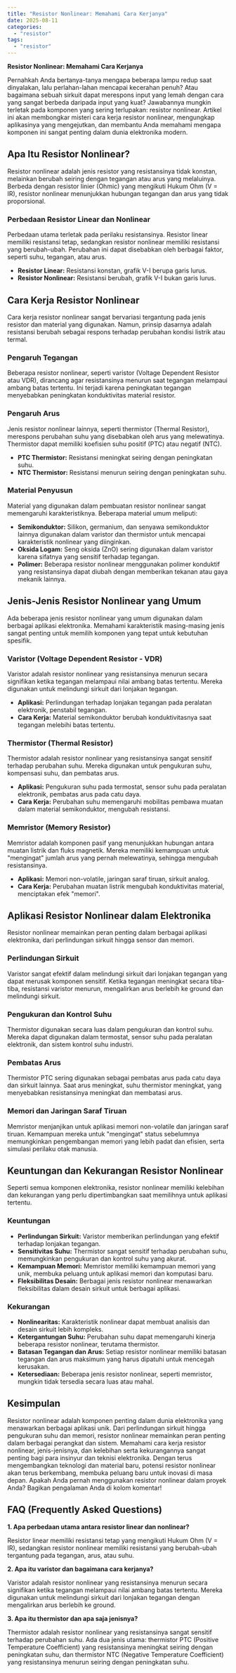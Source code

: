 ```yaml
---
title: "Resistor Nonlinear: Memahami Cara Kerjanya"
date: 2025-08-11
categories: 
  - "resistor"
tags: 
  - "resistor"
---
```


**Resistor Nonlinear: Memahami Cara Kerjanya**

Pernahkah Anda bertanya-tanya mengapa beberapa lampu redup saat dinyalakan, lalu perlahan-lahan mencapai kecerahan penuh? Atau bagaimana sebuah sirkuit dapat merespons input yang lemah dengan cara yang sangat berbeda daripada input yang kuat? Jawabannya mungkin terletak pada komponen yang sering terlupakan: resistor nonlinear. Artikel ini akan membongkar misteri cara kerja resistor nonlinear, mengungkap aplikasinya yang mengejutkan, dan membantu Anda memahami mengapa komponen ini sangat penting dalam dunia elektronika modern.

## Apa Itu Resistor Nonlinear?

Resistor nonlinear adalah jenis resistor yang resistansinya tidak konstan, melainkan berubah seiring dengan tegangan atau arus yang melaluinya. Berbeda dengan resistor linier (Ohmic) yang mengikuti Hukum Ohm (V = IR), resistor nonlinear menunjukkan hubungan tegangan dan arus yang tidak proporsional.

### Perbedaan Resistor Linear dan Nonlinear

Perbedaan utama terletak pada perilaku resistansinya. Resistor linear memiliki resistansi tetap, sedangkan resistor nonlinear memiliki resistansi yang berubah-ubah. Perubahan ini dapat disebabkan oleh berbagai faktor, seperti suhu, tegangan, atau arus.

- **Resistor Linear:** Resistansi konstan, grafik V-I berupa garis lurus.
- **Resistor Nonlinear:** Resistansi berubah, grafik V-I bukan garis lurus.

## Cara Kerja Resistor Nonlinear

Cara kerja resistor nonlinear sangat bervariasi tergantung pada jenis resistor dan material yang digunakan. Namun, prinsip dasarnya adalah resistansi berubah sebagai respons terhadap perubahan kondisi listrik atau termal.

### Pengaruh Tegangan

Beberapa resistor nonlinear, seperti varistor (Voltage Dependent Resistor atau VDR), dirancang agar resistansinya menurun saat tegangan melampaui ambang batas tertentu. Ini terjadi karena peningkatan tegangan menyebabkan peningkatan konduktivitas material resistor.

### Pengaruh Arus

Jenis resistor nonlinear lainnya, seperti thermistor (Thermal Resistor), merespons perubahan suhu yang disebabkan oleh arus yang melewatinya. Thermistor dapat memiliki koefisien suhu positif (PTC) atau negatif (NTC).

- **PTC Thermistor:** Resistansi meningkat seiring dengan peningkatan suhu.
- **NTC Thermistor:** Resistansi menurun seiring dengan peningkatan suhu.

### Material Penyusun

Material yang digunakan dalam pembuatan resistor nonlinear sangat memengaruhi karakteristiknya. Beberapa material umum meliputi:

- **Semikonduktor:** Silikon, germanium, dan senyawa semikonduktor lainnya digunakan dalam varistor dan thermistor untuk mencapai karakteristik nonlinear yang diinginkan.
- **Oksida Logam:** Seng oksida (ZnO) sering digunakan dalam varistor karena sifatnya yang sensitif terhadap tegangan.
- **Polimer:** Beberapa resistor nonlinear menggunakan polimer konduktif yang resistansinya dapat diubah dengan memberikan tekanan atau gaya mekanik lainnya.

## Jenis-Jenis Resistor Nonlinear yang Umum

Ada beberapa jenis resistor nonlinear yang umum digunakan dalam berbagai aplikasi elektronika. Memahami karakteristik masing-masing jenis sangat penting untuk memilih komponen yang tepat untuk kebutuhan spesifik.

### Varistor (Voltage Dependent Resistor - VDR)

Varistor adalah resistor nonlinear yang resistansinya menurun secara signifikan ketika tegangan melampaui nilai ambang batas tertentu. Mereka digunakan untuk melindungi sirkuit dari lonjakan tegangan.

- **Aplikasi:** Perlindungan terhadap lonjakan tegangan pada peralatan elektronik, penstabil tegangan.
- **Cara Kerja:** Material semikonduktor berubah konduktivitasnya saat tegangan melebihi batas tertentu.

### Thermistor (Thermal Resistor)

Thermistor adalah resistor nonlinear yang resistansinya sangat sensitif terhadap perubahan suhu. Mereka digunakan untuk pengukuran suhu, kompensasi suhu, dan pembatas arus.

- **Aplikasi:** Pengukuran suhu pada termostat, sensor suhu pada peralatan elektronik, pembatas arus pada catu daya.
- **Cara Kerja:** Perubahan suhu memengaruhi mobilitas pembawa muatan dalam material semikonduktor, mengubah resistansi.

### Memristor (Memory Resistor)

Memristor adalah komponen pasif yang menunjukkan hubungan antara muatan listrik dan fluks magnetik. Mereka memiliki kemampuan untuk "mengingat" jumlah arus yang pernah melewatinya, sehingga mengubah resistansinya.

- **Aplikasi:** Memori non-volatile, jaringan saraf tiruan, sirkuit analog.
- **Cara Kerja:** Perubahan muatan listrik mengubah konduktivitas material, menciptakan efek "memori".

## Aplikasi Resistor Nonlinear dalam Elektronika

Resistor nonlinear memainkan peran penting dalam berbagai aplikasi elektronika, dari perlindungan sirkuit hingga sensor dan memori.

### Perlindungan Sirkuit

Varistor sangat efektif dalam melindungi sirkuit dari lonjakan tegangan yang dapat merusak komponen sensitif. Ketika tegangan meningkat secara tiba-tiba, resistansi varistor menurun, mengalirkan arus berlebih ke ground dan melindungi sirkuit.

### Pengukuran dan Kontrol Suhu

Thermistor digunakan secara luas dalam pengukuran dan kontrol suhu. Mereka dapat digunakan dalam termostat, sensor suhu pada peralatan elektronik, dan sistem kontrol suhu industri.

### Pembatas Arus

Thermistor PTC sering digunakan sebagai pembatas arus pada catu daya dan sirkuit lainnya. Saat arus meningkat, suhu thermistor meningkat, yang menyebabkan resistansinya meningkat dan membatasi arus.

### Memori dan Jaringan Saraf Tiruan

Memristor menjanjikan untuk aplikasi memori non-volatile dan jaringan saraf tiruan. Kemampuan mereka untuk "mengingat" status sebelumnya memungkinkan pengembangan memori yang lebih padat dan efisien, serta simulasi perilaku otak manusia.

## Keuntungan dan Kekurangan Resistor Nonlinear

Seperti semua komponen elektronika, resistor nonlinear memiliki kelebihan dan kekurangan yang perlu dipertimbangkan saat memilihnya untuk aplikasi tertentu.

### Keuntungan

- **Perlindungan Sirkuit:** Varistor memberikan perlindungan yang efektif terhadap lonjakan tegangan.
- **Sensitivitas Suhu:** Thermistor sangat sensitif terhadap perubahan suhu, memungkinkan pengukuran dan kontrol suhu yang akurat.
- **Kemampuan Memori:** Memristor memiliki kemampuan memori yang unik, membuka peluang untuk aplikasi memori dan komputasi baru.
- **Fleksibilitas Desain:** Berbagai jenis resistor nonlinear menawarkan fleksibilitas dalam desain sirkuit untuk berbagai aplikasi.

### Kekurangan

- **Nonlinearitas:** Karakteristik nonlinear dapat membuat analisis dan desain sirkuit lebih kompleks.
- **Ketergantungan Suhu:** Perubahan suhu dapat memengaruhi kinerja beberapa resistor nonlinear, terutama thermistor.
- **Batasan Tegangan dan Arus:** Setiap resistor nonlinear memiliki batasan tegangan dan arus maksimum yang harus dipatuhi untuk mencegah kerusakan.
- **Ketersediaan:** Beberapa jenis resistor nonlinear, seperti memristor, mungkin tidak tersedia secara luas atau mahal.

## Kesimpulan

Resistor nonlinear adalah komponen penting dalam dunia elektronika yang menawarkan berbagai aplikasi unik. Dari perlindungan sirkuit hingga pengukuran suhu dan memori, resistor nonlinear memainkan peran penting dalam berbagai perangkat dan sistem. Memahami cara kerja resistor nonlinear, jenis-jenisnya, dan kelebihan serta kekurangannya sangat penting bagi para insinyur dan teknisi elektronika. Dengan terus mengembangkan teknologi dan material baru, potensi resistor nonlinear akan terus berkembang, membuka peluang baru untuk inovasi di masa depan. Apakah Anda pernah menggunakan resistor nonlinear dalam proyek Anda? Bagikan pengalaman Anda di kolom komentar!

## FAQ (Frequently Asked Questions)

**1\. Apa perbedaan utama antara resistor linear dan nonlinear?**

Resistor linear memiliki resistansi tetap yang mengikuti Hukum Ohm (V = IR), sedangkan resistor nonlinear memiliki resistansi yang berubah-ubah tergantung pada tegangan, arus, atau suhu.

**2\. Apa itu varistor dan bagaimana cara kerjanya?**

Varistor adalah resistor nonlinear yang resistansinya menurun secara signifikan ketika tegangan melampaui nilai ambang batas tertentu. Mereka digunakan untuk melindungi sirkuit dari lonjakan tegangan dengan mengalirkan arus berlebih ke ground.

**3\. Apa itu thermistor dan apa saja jenisnya?**

Thermistor adalah resistor nonlinear yang resistansinya sangat sensitif terhadap perubahan suhu. Ada dua jenis utama: thermistor PTC (Positive Temperature Coefficient) yang resistansinya meningkat seiring dengan peningkatan suhu, dan thermistor NTC (Negative Temperature Coefficient) yang resistansinya menurun seiring dengan peningkatan suhu.

